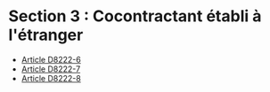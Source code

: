 # Section 3 : Cocontractant établi à l'étranger

* [Article D8222-6](./LEGIARTI000018520698.md)
* [Article D8222-7](./LEGIARTI000024833495.md)
* [Article D8222-8](./LEGIARTI000018520694.md)

